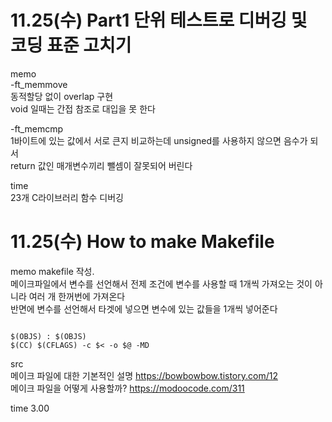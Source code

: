 # 11.25(수) Part1 단위 테스트로 디버깅 및 코딩 표준 고치기
memo    
-ft_memmove    
동적할당 없이 overlap 구현   
void 일때는 간접 참조로 대입을 못 한다  

-ft_memcmp   
1바이트에 있는 값에서 서로 큰지 비교하는데 unsigned를 사용하지 않으면 음수가 되서    
return 값인 매개변수끼리 뺄셈이 잘못되어 버린다

time      
23개 C라이브러리 함수 디버깅

# 11.25(수) How to make Makefile
memo
makefile 작성.  
메이크파일에서 변수를 선언해서 전제 조건에 변수를 사용할 때 1개씩 가져오는 것이 아니라 여러 개 한꺼번에 가져온다   
반면에 변수를 선언해서 타겟에 넣으면 변수에 있는 값들을 1개씩 넣어준다

<pre><code>
$(OBJS) : $(OBJS)
$(CC) $(CFLAGS) -c $< -o $@ -MD
</pre></code>

src  
메이크 파일에 대한 기본적인 설명 https://bowbowbow.tistory.com/12   
메이크 파일을 어떻게 사용할까? https://modoocode.com/311

time 3.00
